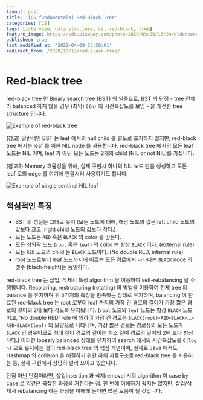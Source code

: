 ```yaml
---
layout: post
title: '[CS fundamentals] Red-Black Tree'
categories: [CS]
tags: [interview, data structure, cs, red-black, tree]
feature_image: https://cdn.pixabay.com/photo/2020/09/06/16/24/elderberry-5549389_1280.jpg
published: true
last_modified_at: '2022-04-09 23:50:01'
redirect_from: /2020/10/13/red-black-tree/
---
```


<!-- more -->

# Red-black tree

red-black tree 란 [Binary search tree (BST)](https://en.wikipedia.org/wiki/Binary_search_tree) 의 일종으로, BST 의 단점 - tree 전체가 balanced 하지 않을 경우 (최악) `O(n)` 의 시간복잡도를 보임 - 을 개선한 tree structure 입니다.

![Example of red-black tree](https://upload.wikimedia.org/wikipedia/commons/6/66/Red-black_tree_example.svg)

(참고) 일반적인 BST 는 leaf 에서의 null child 를 별도로 표기하지 않지만, red-black tree 에서는 leaf 를 위한 NIL node 를 사용합니다. red-black tree 에서의 모든 leaf 노드는 NIL 이며, leaf 가 아닌 모든 노드는 2개의 child (NIL or not NIL)를 가집니다.

(참고2) Memory 효율성을 위해, 실제 구현시 하나의 NIL 노드 만을 생성하고 모든 leaf 로의 edge 를 여기에 연결시켜 사용하기도 합니다.

![Example of single sentinel NIL leaf](http://images.zhuxinquan.com/entry/redblacktree_sample.JPG)

## 핵심적인 특징

- BST 의 성질은 그대로 유지 (모든 노드에 대해, 해당 노드의 값은 left child 노드의 값보다 크고, right child 노드의 값보다 작다.)
- 모든 노드는 `RED` 혹은 `BLACK` 의 color 를 갖는다.
- 모든 최외곽 노드 (`root` 혹은 `leaf`) 의 color 는 항상 `BLACK` 이다. (external rule)
- 모든 `RED` 노드의 child 는 `BLACK` 노드이다. (No double RED, internal rule)
- root 노드로부터 leaf 노드까지에 이르는 모든 경로에서 나타나는 `BLACK` node 의 갯수 (black-height)는 동일하다.

red-black tree 는 삽입, 삭제시 특정 algorithm 을 이용하여 self-rebalancing 을 수행합니다.
Recoloring, restructuring (rotating) 의 방법을 이용하여 전체 tree 의 balance 를 유지하며 위 5가지의 특징을 만족하는 상태로 유지하며, balancing 이 완료된 red-black tree 는 root 로부터 leaf 까지의 가장 긴 경로의 길이가 가장 짧은 경로의 길이의 2배 보다 작도록 유지됩니다.
(`root` 노드와 `leaf` 노드는 항상 `BLACK` 노드이고, 'No double RED' rule 에 의하여 가장 긴 경로는 `BLACK(root)`-`RED`-`BLACK`-...-`RED`-`BLACK(leaf)` 의 모양으로 나타나며, 가장 짧은 경로는 경로상의 모든 노드가 `BLACK` 인 경우이므로 최대 길이 경로의 길이는 최소 길이 경로의 길이의 2배 보다 항상 작다.)
이러한 loosely balanced 상태를 유지하여 search 에서의 시간복잡도를 `O(log n)` 으로 유지하는 것이 red-black tree 의 핵심 개념이며, 실제로 Java 에서도 Hashmap 의 collision 을 해결하기 위한 하위 자료구조로 red-black tree 를 사용하는 등, 실제 구현에서 상당히 널리 쓰이고 있습니다.

단점 아닌 단점이라면, 삽입insertion 과 삭제removal 시의 algorithm 이 case by case 로 약간은 복잡한 과정을 거친다는 점. 한 번에 이해하기 쉽지는 않지만, 삽입/삭제시 rebalancing 하는 과정을 이해해 둔다면 많은 도움이 될 것입니다.
